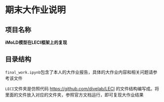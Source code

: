 # 期末大作业说明

## 项目名称

**iMoLD模型在LECI框架上的复现**

## 目录结构

`final_work.ipynb`包含了本人的大作业报告，具体的大作业内容和相关问题请参考该文件

`LECI`文件夹是仿照代码 https://github.com/divelab/LECI 的文件结构编写成。将里面的文件放入对应的文件夹，参照官方文档运行，即可复现大作业结果
